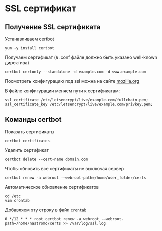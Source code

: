 # SSL сертификат

## Получение SSL сертификата
Устанавливаем certbot
```
yum -y install certbot
```

Получаем сертификат (в .conf файле должно быть указано well-known директива)
```
certbot certonly --standalone -d example.com -d www.example.com
```

Посмотреть конфигурацию под ssl можна на сайте [mozilla.org](https://ssl-config.mozilla.org/)

В файле конфигурации меняем пути к сертификатам:
```
ssl_certificate /etc/letsencrypt/live/example.com/fullchain.pem;
ssl_certificate_key /etc/letsencrypt/live/example.com/privkey.pem;
```

## Команды certbot

Показать сертификаты
```
certbot certificates
```

Удалить сертификат
```
certbot delete --cert-name domain.com
```

Чтобы обновить все сертификаты не выключая сервер
```
certbot renew -a webroot -—webroot-path=/home/user_folder/certs
```

Автоматическое обновление сертификатов
```
cd /etc
vim crontab
```

Добавляем эту строку в файл `crontab`
```
0 */12 * * * root certbot renew -a webroot -—webroot-path=/home/nastromo/certs >> /var/log/ssl.log
```































